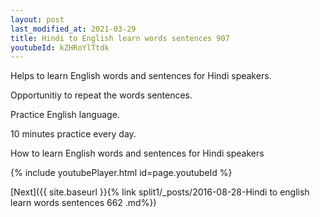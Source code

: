 ```yaml
---
layout: post
last_modified_at: 2021-03-29
title: Hindi to English learn words sentences 907 
youtubeId: kZHRoYlTtdk
---
```

 
 
Helps to learn English words and sentences for Hindi speakers.

Opportunitiy to repeat the words sentences. 

Practice English language. 
 
10 minutes practice every day. 
 
How to learn English words and sentences for Hindi speakers 
 
{% include youtubePlayer.html id=page.youtubeId %}
 
 
[Next]({{ site.baseurl }}{% link  split1/_posts/2016-08-28-Hindi to english learn words sentences 662 .md%})
 
